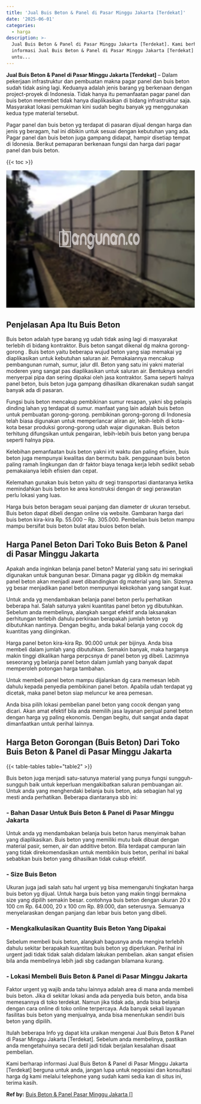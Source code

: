 ```yaml
---
title: 'Jual Buis Beton & Panel di Pasar Minggu Jakarta [Terdekat]'
date: '2025-06-01'
categories:
  - harga
description: >-
  Jual Buis Beton & Panel di Pasar Minggu Jakarta [Terdekat]. Kami berharap
  informasi Jual Buis Beton & Panel di Pasar Minggu Jakarta [Terdekat] berguna
  untu...
---
```


**Jual Buis Beton & Panel di Pasar Minggu Jakarta \[Terdekat\]** – Dalam pekerjaan infrastruktur dan pembuatan makna pagar panel dan buis beton sudah tidak asing lagi. Keduanya adalah jenis barang yg berkenaan dengan project-proyek di Indonesia. Tidak hanya itu pemanfaatan pagar panel dan buis beton merembet tidak hanya diaplikasikan di bidang infrastruktur saja. Masyarakat lokasi pemukiman kini sudah begitu banyak yg menggunakan kedua type material tersebut.

Pagar panel dan buis beton yg terdapat di pasaran dijual dengan harga dan jenis yg beragam, hal ini dibikin untuk sesuai dengan kebutuhan yang ada. Pagar panel dan buis beton juga gampang didapat, hampir disetiap tempat di Idonesia. Berikut pemaparan berkenaan fungsi dan harga dari pagar panel dan buis beton.

{{< toc >}}

![Jual Buis Beton & Panel di Pasar Minggu Jakarta [Terdekat]](/images/jual-panel-buis-beton-murah-46.png)

## Penjelasan Apa Itu Buis Beton

Buis beton adalah type barang yg udah tidak asing lagi di masyarakat terlebih di bidang kontraktor. Buis beton sangat dikenal dg makna gorong-gorong . Buis beton yaitu beberapa wujud beton yang siap memakai yg diaplikasikan untuk kebutuhan saluran air. Pemakaiannya mencakup pembangunan rumah, sumur, jalur dll. Beton yang satu ini yakni material moderen yang sangat pas diaplikasikan untuk saluran air. Bentuknya sendiri menyerpai pipa dan sering dipakai oleh jasa kontraktor. Sama seperti halnya panel beton, buis beton juga gampang dihasilkan dikarenakan sudah sangat banyak ada di pasaran.

Fungsi buis beton mencakup pembikinan sumur resapan, yakni sbg pelapis dinding lahan yg terdapat di sumur. manfaat yang lain adalah buis beton untuk pembuatan gorong-gorong. pembikinan gorong-gorong di Indonesia telah biasa digunakan untuk memperlancar aliran air, lebih-lebih di kota-kota besar produksi gorong-gorong udah wajar digunakan. Buis beton terhitung difungsikan untuk pengairan, lebih-lebih buis beton yang berupa seperti halnya pipa.

Kelebihan pemanfaatan buis beton yakni irit waktu dan paling efisien, buis beton juga mempunyai kwalitas dan bermutu baik. penggunaan buis beton paling ramah lingkungan dan dr faktor biaya tenaga kerja lebih sedikit sebab pemakaianya lebih efisien dan cepat.

Kelemahan gunakan buis beton yaitu dr segi transportasi diantaranya ketika memindahkan buis beton ke area konstruksi dengan dr segi perawatan perlu lokasi yang luas.

Harga buis beton beragam seuai panjang dan diameter dr ukuran tersebut. Buis beton dapat dibeli dengan online via website. Gambaran harga dari buis beton kira-kira Rp. 55.000 – Rp. 305.000. Pembelian buis beton mampu mampu bersifat buis beton bulat atau buios beton belah.

## Harga Panel Beton Dari Toko Buis Beton & Panel di Pasar Minggu Jakarta

Apakah anda inginkan belanja panel beton? Material yang satu ini seringkali digunakan untuk bangunan besar. Dimana pagar yg dibikin dg memakai panel beton akan menjadi awet dibandingkan dg material yang lain. Sizenya yg besar menjadikan panel beton mempunyai kekokohan yang sangat kuat.

Untuk anda yg mendambakan belanja panel beton perlu perhatikan beberapa hal. Salah satunya yakni kuantitas panel beton yg dibutuhkan. Sebelum anda membelinya, alangkah sangat efektif anda laksanakan perhitungan terlebih dahulu perkiraan berapakah jumlah beton yg dibutuhkan nantinya. Dengan begitu, anda bakal belanja yang cocok dg kuantitas yang diinginkan.

Harga panel beton kira-kira Rp. 90.000 untuk per bijinya. Anda bisa membeli dalam jumlah yang dibutuhkan. Semakin banyak, maka harganya makin tinggi dikalikan harga perpcsnya dr panel beton yg dibeli. Lazimnya seseorang yg belanja panel beton dalam jumlah yang banyak dapat memperoleh potongan harga tambahan.

Untuk membeli panel beton mampu dijalankan dg cara memesan lebih dahulu kepada penyedia pembikinan panel beton. Apabila udah terdapat yg dicetak, maka panel beton siap meluncur ke area pemesan.

Anda bisa pilih lokasi pembelian panel beton yang cocok dengan yang dicari. Akan amat efektif bila anda memilih jasa layanan penjual panel beton dengan harga yg paling ekonomis. Dengan begitu, duit sangat anda dapat dimanfaatkan untuk perihal lainnya.

## Harga Beton Gorongan (Buis Beton) Dari Toko Buis Beton & Panel di Pasar Minggu Jakarta

{{< table-tables table="table2" >}}

Buis beton juga menjadi satu-satunya material yang punya fungsi sungguh-sungguh baik untuk keperluan mengakibatkan saluran pembuangan air. Untuk anda yang menghendaki belanja buis beton, ada sebagian hal yg mesti anda perhatikan. Beberapa diantaranya sbb ini:

### \- Bahan Dasar Untuk Buis Beton & Panel di Pasar Minggu Jakarta

Untuk anda yg mendambakan belanja buis beton harus menyimak bahan yang diaplikasikan. Buis beton yang memiliki mutu baik dibuat dengan material pasir, semen, air dan additive beton. Bila terdapat campuran lain yang tidak direkomendasikan untuk membikin buis beton, perihal ini bakal sebabkan buis beton yang dihasilkan tidak cukup efektif.

### \- Size Buis Beton

Ukuran juga jadi salah satu hal urgent yg bisa memengaruhi tingkatan harga buis beton yg dijual. Untuk harga buis beton yang makin tinggi bermakna size yang dipilih semakin besar. contohnya buis beton dengan ukuran 20 x 100 cm Rp. 64.000, 20 x 100 cm Rp. 89.000, dan seterusnya. Semuanya menyelaraskan dengan panjang dan lebar buis beton yang dibeli.

### \- Mengkalkulasikan Quantity Buis Beton Yang Dipakai

Sebelum membeli buis beton, alangkah bagusnya anda mengira terlebih dahulu sekitar berapakah kuantitas buis beton yg diperlukan. Perihal ini urgent jadi tidak tidak salah didalam lakukan pembelian. akan sangat efisien bila anda membelinya lebih jadi sbg cadangan bilamana kurang.

### \- Lokasi Membeli Buis Beton & Panel di Pasar Minggu Jakarta

Faktor urgent yg wajib anda tahu lainnya adalah area di mana anda membeli buis beton. Jika di sekitar lokasi anda ada penyedia buis beton, anda bisa memesannya di toko terdekat. Namun jika tidak ada, anda bisa belanja dengan cara online di toko online terpercaya. Ada banyak sekali layanan fasilitas buis beton yang menjualnya, anda bisa menentukan sendiri buis beton yang dipilih.

Itulah beberapa Info yg dapat kita uraikan mengenai Jual Buis Beton & Panel di Pasar Minggu Jakarta \[Terdekat\]. Sebelum anda membelinya, pastikan anda mengetahuinya secara detil jadi tidak berjalan kesalahan disaat pembelian.

Kami berharap informasi Jual Buis Beton & Panel di Pasar Minggu Jakarta \[Terdekat\] berguna untuk anda, jangan lupa untuk negosiasi dan konsultasi harga dg kami melalui telephone yang sudah kami sedia kan di situs ini, terima kasih.

**Ref by:** [Buis Beton & Panel Pasar Minggu Jakarta []](https://id.wikipedia.org/wiki/Buis)

